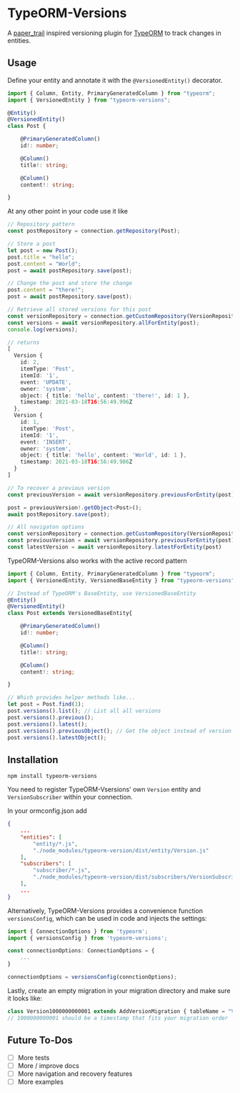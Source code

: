 # TypeORM-Versions

A [paper_trail](https://github.com/paper-trail-gem/paper_trail) inspired versioning plugin for [TypeORM](https://typeorm.io/) to track changes in entities.

## Usage

Define your entity and annotate it with the `@VersionedEntity()` decorator.

```typescript
import { Column, Entity, PrimaryGeneratedColumn } from "typeorm";
import { VersionedEntity } from "typeorm-versions";

@Entity()
@VersionedEntity()
class Post {

    @PrimaryGeneratedColumn()
    id!: number;

    @Column()    
    title!: string;

    @Column()
    content!: string;

}
```

At any other point in your code use it like

```typescript
// Repository pattern
const postRepository = connection.getRepository(Post);

// Store a post
let post = new Post();
post.title = "hello";
post.content = "World";
post = await postRepository.save(post);

// Change the post and store the change
post.content = "there!";
post = await postRepository.save(post);

// Retrieve all stored versions for this post
const versionRepository = connection.getCustomRepository(VersionRepository);
const versions = await versionRepository.allForEntity(post);
console.log(versions);

// returns
[
  Version {
    id: 2,
    itemType: 'Post',
    itemId: '1',
    event: 'UPDATE',
    owner: 'system',
    object: { title: 'hello', content: 'there!', id: 1 },
    timestamp: 2021-03-18T16:56:49.996Z
  },
  Version {
    id: 1,
    itemType: 'Post',
    itemId: '1',
    event: 'INSERT',
    owner: 'system',
    object: { title: 'hello', content: 'World', id: 1 },
    timestamp: 2021-03-18T16:56:49.986Z
  }
]

// To recover a previous version
const previousVersion = await versionRepository.previousForEntity(post);

post = previousVersion!.getObject<Post>();
await postRepository.save(post);

// All navigaton options
const versionRepository = connection.getCustomRepository(VersionRepository);
const previousVersion = await versionRepository.previousForEntity(post);
const latestVersion = await versionRepository.latestForEntity(post)
```

TypeORM-Versions also works with the active record pattern

```typescript
import { Column, Entity, PrimaryGeneratedColumn } from "typeorm";
import { VersionedEntity, VersionedBaseEntity } from "typeorm-versions";

// Instead of TypeORM's BaseEntity, use VersionedBaseEntity
@Entity()
@VersionedEntity()
class Post extends VersionedBaseEntity{

    @PrimaryGeneratedColumn()
    id!: number;

    @Column()    
    title!: string;

    @Column()
    content!: string;

}

// Which provides helper methods like...
let post = Post.find(1);
post.versions().list(); // List all all versions
post.versions().previous();
post.versions().latest();
post.versions().previousObject(); // Get the object instead of version
post.versions().latestObject();


```

## Installation

```
npm install typeorm-versions
```

You need to register TypeORM-Vsersions' own `Version` entity and `VersionSubscriber` within your connection.

In your ormconfig.json add

```json
{
    ...
    "entities": [
        "entity/*.js",
        "./node_modules/typeorm-version/dist/entity/Version.js" 
    ],
    "subscribers": [
        "subscriber/*.js",
        "./node_modules/typeorm-version/dist/subscribers/VersionSubscriber.js"
    ],
    ...
}
```

Alternatively, TypeORM-Versions provides a convenience function `versionsConfig`, which can be used in code and injects the settings:

```typescript
import { ConnectionOptions } from 'typeorm';
import { versionsConfig } from 'typeorm-versions';

const connectionOptions: ConnectionOptions = {
    ...
}

connectionOptions = versionsConfig(connctionOptions);
```

Lastly, create an empty migration in your migration directory and make sure it looks like:

```typescript
class Version1000000000001 extends AddVersionMigration { tableName = "Version1000000000001" }
// 1000000000001 should be a timestamp that fits your migration order
```

## Future To-Dos
- [ ] More tests
- [ ] More / improve docs
- [ ] More navigation and recovery features
- [ ] More examples
